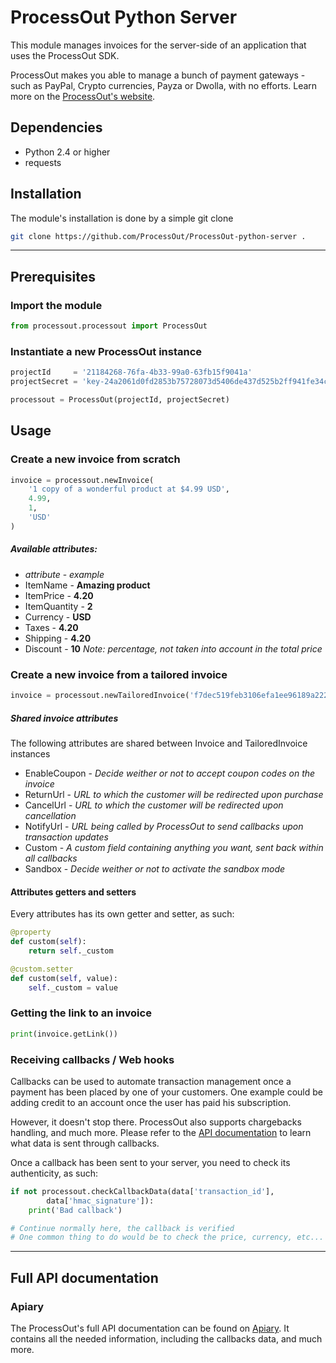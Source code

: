 ProcessOut Python Server
=====================

This module manages invoices for the server-side of an application that uses the ProcessOut SDK.

ProcessOut makes you able to manage a bunch of payment gateways - such as PayPal, Crypto currencies, Payza or Dwolla, with no efforts. Learn more on the [ProcessOut's website](https://www.processout.com).

Dependencies
------------

* Python 2.4 or higher
* requests

Installation
------------

The module's installation is done by a simple git clone

``` sh
git clone https://github.com/ProcessOut/ProcessOut-python-server .
```

-------------------------

Prerequisites
-------------

### Import the module

``` python
from processout.processout import ProcessOut
```

### Instantiate a new ProcessOut instance

``` python
projectId     = '21184268-76fa-4b33-99a0-63fb15f9041a'
projectSecret = 'key-24a2061d0fd2853b75728073d5406de437d525b2ff941fe34ca061cb2180d0f8'

processout = ProcessOut(projectId, projectSecret)
```

Usage
-----

### Create a new invoice from scratch

``` python
invoice = processout.newInvoice(
	'1 copy of a wonderful product at $4.99 USD',
	4.99,
	1,
	'USD'
)
```

##### Available attributes:

- *attribute*  - *example*
- ItemName     - **Amazing product**
- ItemPrice    - **4.20**
- ItemQuantity - **2**
- Currency     - **USD**
- Taxes        - **4.20**
- Shipping     - **4.20**
- Discount     - **10** *Note: percentage, not taken into account in the total price*

### Create a new invoice from a tailored invoice

``` python
invoice = processout.newTailoredInvoice('f7dec519feb3106efa1ee96189a222c3')
```

##### Shared invoice attributes

The following attributes are shared between Invoice and TailoredInvoice instances

- EnableCoupon - *Decide weither or not to accept coupon codes on the invoice*
- ReturnUrl    - *URL to which the customer will be redirected upon purchase*
- CancelUrl    - *URL to which the customer will be redirected upon cancellation*
- NotifyUrl    - *URL being called by ProcessOut to send callbacks upon transaction updates*
- Custom       - *A custom field containing anything you want, sent back within all callbacks*
- Sandbox      - *Decide weither or not to activate the sandbox mode*

#### Attributes getters and setters

Every attributes has its own getter and setter, as such:

``` python
@property
def custom(self):
    return self._custom

@custom.setter
def custom(self, value):
    self._custom = value
```

### Getting the link to an invoice

``` python
print(invoice.getLink())
```

### Receiving callbacks / Web hooks

Callbacks can be used to automate transaction management once a payment has been placed by one of your customers. One example could be adding credit to an account once the user has paid his subscription.

However, it doesn't stop there. ProcessOut also supports chargebacks handling, and much more. Please refer to the [API documentation](http://docs.processout.apiary.io/#) to learn what data is sent through callbacks.

Once a callback has been sent to your server, you need to check its authenticity, as such:

``` python
if not processout.checkCallbackData(data['transaction_id'],
		data['hmac_signature']):
	print('Bad callback')

# Continue normally here, the callback is verified
# One common thing to do would be to check the price, currency, etc...
```

-------------------------

Full API documentation
----------------------

### Apiary

The ProcessOut's full API documentation can be found on [Apiary](http://docs.processout.apiary.io). It contains all the needed information, including the callbacks data, and much more.
